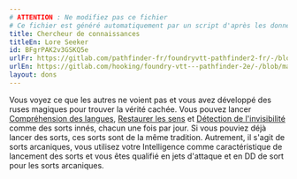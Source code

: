 ```yaml
---
# ATTENTION : Ne modifiez pas ce fichier
# Ce fichier est généré automatiquement par un script d'après les données du module Foundry VTT officiel et de sa traduction
title: Chercheur de connaissances
titleEn: Lore Seeker
id: BFgrPAK2v3GSKQ5e
urlFr: https://gitlab.com/pathfinder-fr/foundryvtt-pathfinder2-fr/-/blob/master/data/feats/BFgrPAK2v3GSKQ5e.htm
urlEn: https://gitlab.com/hooking/foundry-vtt---pathfinder-2e/-/blob/master/packs/data/feats.db/lore-seeker.json
layout: dons
---
```

Vous voyez ce que les autres ne voient pas et vous avez développé des ruses magiques pour trouver la vérité cachée. Vous pouvez lancer [Compréhension des langues](../sorts/compréhension-des-langues.html), [Restaurer les sens](../sorts/restaurer-les-sens.html) et [Détection de l'invisibilité](../sorts/détection-de-l-invisibilité.html) comme des sorts innés, chacun une fois par jour. Si vous pouviez déjà lancer des sorts, ces sorts sont de la même tradition. Autrement, il s'agit de sorts arcaniques, vous utilisez votre Intelligence comme caractéristique de lancement des sorts et vous êtes qualifié en jets d'attaque et en DD de sort pour les sorts arcaniques.
